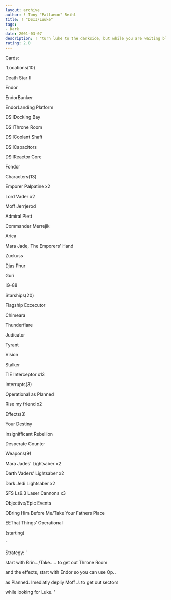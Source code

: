 ```yaml
---
layout: archive
author: ! Tony "Pallaeon" Reihl
title: ! "DSII/Luuke"
tags:
- Dark
date: 2001-03-07
description: ! "turn luke to the darkside, but while you are waiting blow up stuff with the second Death Star."
rating: 2.0
---
```

Cards: 

'Locations(10)

Death Star II

Endor

EndorBunker

EndorLanding Platform

DSIIDocking Bay

DSIIThrone Room

DSIICoolant Shaft

DSIICapacitors

DSIIReactor Core

Fondor


Characters(13)

Emporer Palpatine x2

Lord Vader x2

Moff Jerrjerod

Admiral Piett

Commander Merrejik

Arica

Mara Jade, The Emporers’ Hand

Zuckuss

Djas Phur

Guri

IG-88


Starships(20)

Flagship Excecutor

Chimeara

Thunderflare

Judicator

Tyrant

Vision

Stalker

TIE Interceptor x13


Interrupts(3)

Operational as Planned

Rise my friend x2


Effects(3)

Your Destiny

Insignifficant Rebellion

Desperate Counter


Weapons(9)

Mara Jades’ Lightsaber x2

Darth Vaders’ Lightsaber x2

Dark Jedi Lightsaber x2

SFS Ls9.3 Laser Cannons x3


Objective/Epic Events

OBring Him Before Me/Take Your Fathers Place

EEThat Things’ Operational


(starting)

'

Strategy: '

start with Brin.../Take..... to get out Throne Room

and the effects, start with Endor so you can use Op..

as Planned.  Imediatly depliy Moff J. to get out sectors

while looking for Luke.  '